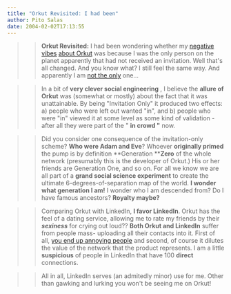 ```yaml
---
title: "Orkut Revisited: I had been"
author: Pito Salas
date: 2004-02-02T17:13:55
---
```



>>

>> **Orkut Revisited:** I had been wondering whether my [negative
vibes](</2004/01/24.html>) [about Orkut](</2004/01/29.html>) was because I was
the only person on the planet apparently that had not received an invitation.
Well that's all changed. And you know what? I still feel the same way. And
apparently I am [not the only](<http://doc.weblogs.com/2004/02/02>) one…

>>

>>  
>
>>

>> In a bit of **very clever social engineering** , I believe the **allure of
Orkut** was (somewhat or mostly) about the fact that it was unattainable. By
being "Invitation Only" it produced two effects: a) people who were left out
wanted "in", and b) people who were "in" viewed it at some level as some kind
of validation - after all they were part of the " **in crowd "** now.

>>

>>  
>
>>

>> Did you consider one consequence of the invitation-only scheme? **Who were
Adam and Eve**? Whoever **originally primed** the pump is by definition
**Generation ****Zero** of the whole network (presumably this is the developer
of Orkut.) His or her friends are Generation One, and so on. For all we know
we are all part of a **grand social science experiment** to create the
ultimate 6-degrees-of-separation map of the world. **I wonder what generation
I am!** I wonder who I am descended from? Do I have famous ancestors?
**Royalty maybe?**

>>

>>  
>
>>

>> Comparing Orkut with LinkedIn, **I favor LinkedIn**. Orkut has the feel of
a dating service, allowing me to rate my friends by their _**sexiness**_ for
crying out loud?? **Both Orkut and LinkedIn** suffer from people mass-
uploading all their contacts into it. First of all, [you end up annoying
people](<http://www.hyperorg.com/blogger/mtarchive/002401.html>) and second,
of course it dilutes the value of the network that the product represents. I
am a little **suspicious** of people in LinkedIn that have 100  **direct**
connections.

>>

>>  
>
>>

>> All in all, LinkedIn serves (an admitedly minor) use for me. Other than
gawking and lurking you won't be seeing me on Orkut!


